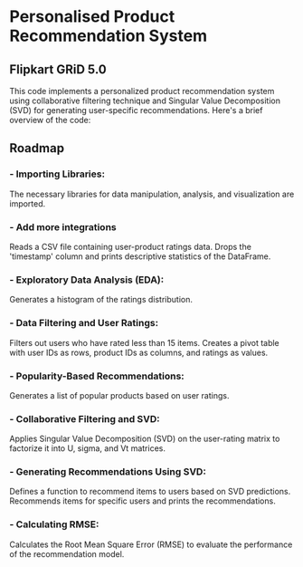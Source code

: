 # Personalised Product Recommendation System
## Flipkart GRiD 5.0
This code implements a personalized product recommendation system using collaborative filtering technique and Singular Value Decomposition (SVD) for generating user-specific recommendations. Here's a brief overview of the code:

## Roadmap

### - Importing Libraries:
The necessary libraries for data manipulation, analysis, and visualization are imported.

### - Add more integrations
Reads a CSV file containing user-product ratings data.
Drops the 'timestamp' column and prints descriptive statistics of the DataFrame.

### - Exploratory Data Analysis (EDA):
Generates a histogram of the ratings distribution.

### - Data Filtering and User Ratings:
Filters out users who have rated less than 15 items.
Creates a pivot table with user IDs as rows, product IDs as columns, and ratings as values.

### - Popularity-Based Recommendations:
Generates a list of popular products based on user ratings.

### - Collaborative Filtering and SVD:
Applies Singular Value Decomposition (SVD) on the user-rating matrix to factorize it into U, sigma, and Vt matrices.

### - Generating Recommendations Using SVD:
Defines a function to recommend items to users based on SVD predictions.
Recommends items for specific users and prints the recommendations.

### - Calculating RMSE:
Calculates the Root Mean Square Error (RMSE) to evaluate the performance of the recommendation model.

